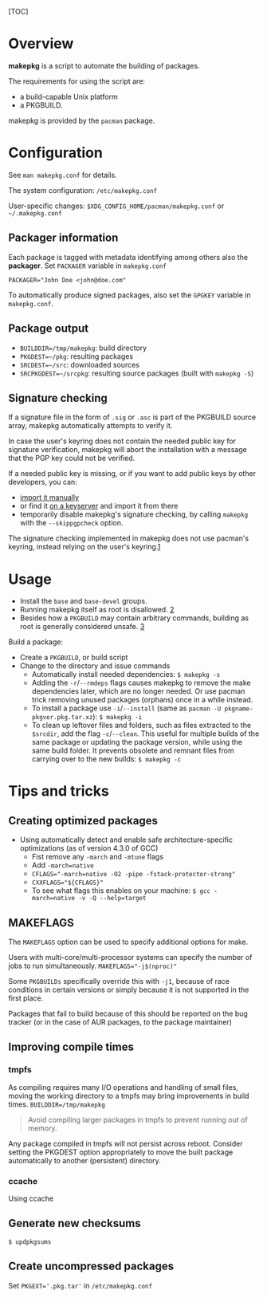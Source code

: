 [TOC]

# Overview
**makepkg** is a script to automate the building of packages.

The requirements for using the script are:
- a build-capable Unix platform
- a PKGBUILD.

makepkg is provided by the `pacman` package.

# Configuration
See `man makepkg.conf` for details.

The system configuration: `/etc/makepkg.conf`

User-specific changes: `$XDG_CONFIG_HOME/pacman/makepkg.conf` or `~/.makepkg.conf`

## Packager information
Each package is tagged with metadata identifying among others also the **packager**. Set `PACKAGER` variable in `makepkg.conf`

	PACKAGER="John Doe <john@doe.com"

To automatically produce signed packages, also set the `GPGKEY` variable in `makepkg.conf`.

## Package output
- `BUILDDIR=/tmp/makepkg`: build directory
- `PKGDEST=~/pkg`: resulting packages
- `SRCDEST=~/src`: downloaded sources
- `SRCPKGDEST=~/srcpkg`: resulting source packages (built with `makepkg -S`)

## Signature checking
If a signature file in the form of `.sig` or `.asc` is part of the PKGBUILD source array, makepkg automatically attempts to verify it.

In case the user's keyring does not contain the needed public key for signature verification, makepkg will abort the installation with a message that the PGP key could not be verified.

If a needed public key is missing, or if you want to add public keys by other developers, you can:
- [import it manually](https://wiki.archlinux.org/index.php/GnuPG#Import_a_key)
- or find it [on a keyserver](https://wiki.archlinux.org/index.php/GnuPG#Use_a_keyserver) and import it from there
- temporarily disable makepkg's signature checking, by calling `makepkg` with the `--skippgpcheck` option.

The signature checking implemented in makepkg does not use pacman's keyring, instead relying on the user's keyring.[1](http://allanmcrae.com/2015/01/two-pgp-keyrings-for-package-management-in-arch-linux/)

# Usage
- Install the `base` and `base-devel` groups.
- Running makepkg itself as root is disallowed. [2](https://projects.archlinux.org/pacman.git/tree/NEWS)
- Besides how a `PKGBUILD` may contain arbitrary commands, building as root is generally considered unsafe. [3](https://bbs.archlinux.org/viewtopic.php?id=67561)

Build a package:
- Create a `PKGBUILD`, or build script
- Change to the directory and issue commands
	+ Automatically install needed dependencies: `$ makepkg -s`
	+ Adding the `-r`/`--rmdeps` flags causes makepkg to remove the make dependencies later, which are no longer needed. Or use pacman trick removing unused packages (orphans) once in a while instead.
	+ To install a package use `-i`/`--install` (same as `pacman -U pkgname-pkgver.pkg.tar.xz`): `$ makepkg -i`
	+ To clean up leftover files and folders, such as files extracted to the `$srcdir`, add the flag `-c`/`--clean`. This useful for multiple builds of the same package or updating the package version, while using the same build folder. It prevents obsolete and remnant files from carrying over to the new builds: `$ makepkg -c`

# Tips and tricks
## Creating optimized packages
- Using automatically detect and enable safe architecture-specific optimizations (as of version 4.3.0 of GCC)
	+ Fist remove any `-march` and `-mtune` flags
	+ Add `-march=native`
	+ `CFLAGS="-march=native -O2 -pipe -fstack-protector-strong"`
	+ `CXXFLAGS="${CFLAGS}"`
	+ To see what flags this enables on your machine: `$ gcc -march=native -v -Q --help=target`

## MAKEFLAGS
The `MAKEFLAGS` option can be used to specify additional options for make.

Users with multi-core/multi-processor systems can specify the number of jobs to run simultaneously. `MAKEFLAGS="-j$(nproc)"`

Some `PKGBUILDs` specifically override this with `-j1`, because of race conditions in certain versions or simply because it is not supported in the first place.

Packages that fail to build because of this should be reported on the bug tracker (or in the case of AUR packages, to the package maintainer)

## Improving compile times
### tmpfs
As compiling requires many I/O operations and handling of small files, moving the working directory to a tmpfs may bring improvements in build times. `BUILDDIR=/tmp/makepkg`

>Avoid compiling larger packages in tmpfs to prevent running out of memory.

Any package compiled in tmpfs will not persist across reboot. Consider setting the PKGDEST option appropriately to move the built package automatically to another (persistent) directory.

### ccache
Using ccache

## Generate new checksums
`$ updpkgsums`

## Create uncompressed packages
Set `PKGEXT='.pkg.tar'` in `/etc/makepkg.conf`


